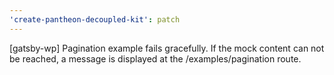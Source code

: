 ```yaml
---
'create-pantheon-decoupled-kit': patch
---
```


[gatsby-wp] Pagination example fails gracefully. If the mock content can not be
reached, a message is displayed at the /examples/pagination route.
